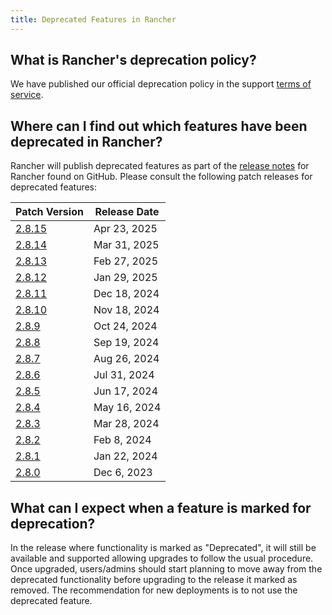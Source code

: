 ```yaml
---
title: Deprecated Features in Rancher
---
```


<head>
  <link rel="canonical" href="https://ranchermanager.docs.rancher.com/faq/deprecated-features"/>
</head>

## What is Rancher's deprecation policy?

We have published our official deprecation policy in the support [terms of service](https://rancher.com/support-maintenance-terms).

## Where can I find out which features have been deprecated in Rancher?

Rancher will publish deprecated features as part of the [release notes](https://github.com/rancher/rancher/releases) for Rancher found on GitHub. Please consult the following patch releases for deprecated features:

| Patch Version |  Release Date |
|---------------|---------------|
| [2.8.15](https://github.com/rancher/rancher/releases/tag/v2.8.15) | Apr 23, 2025 |
| [2.8.14](https://github.com/rancher/rancher/releases/tag/v2.8.14) | Mar 31, 2025 |
| [2.8.13](https://github.com/rancher/rancher/releases/tag/v2.8.13) | Feb 27, 2025 |
| [2.8.12](https://github.com/rancher/rancher/releases/tag/v2.8.12) | Jan 29, 2025 |
| [2.8.11](https://github.com/rancher/rancher/releases/tag/v2.8.11) | Dec 18, 2024 |
| [2.8.10](https://github.com/rancher/rancher/releases/tag/v2.8.10) | Nov 18, 2024 |
| [2.8.9](https://github.com/rancher/rancher/releases/tag/v2.8.9) | Oct 24, 2024 |
| [2.8.8](https://github.com/rancher/rancher/releases/tag/v2.8.8) | Sep 19, 2024 |
| [2.8.7](https://github.com/rancher/rancher/releases/tag/v2.8.7) | Aug 26, 2024 |
| [2.8.6](https://github.com/rancher/rancher/releases/tag/v2.8.6) | Jul 31, 2024 |
| [2.8.5](https://github.com/rancher/rancher/releases/tag/v2.8.5) | Jun 17, 2024 |
| [2.8.4](https://github.com/rancher/rancher/releases/tag/v2.8.4) | May 16, 2024  |
| [2.8.3](https://github.com/rancher/rancher/releases/tag/v2.8.3) | Mar 28, 2024  |
| [2.8.2](https://github.com/rancher/rancher/releases/tag/v2.8.2) | Feb 8, 2024   |
| [2.8.1](https://github.com/rancher/rancher/releases/tag/v2.8.1) | Jan 22, 2024  |
| [2.8.0](https://github.com/rancher/rancher/releases/tag/v2.8.0) | Dec 6, 2023   |

## What can I expect when a feature is marked for deprecation?

In the release where functionality is marked as "Deprecated", it will still be available and supported allowing upgrades to follow the usual procedure. Once upgraded, users/admins should start planning to move away from the deprecated functionality before upgrading to the release it marked as removed. The recommendation for new deployments is to not use the deprecated feature.